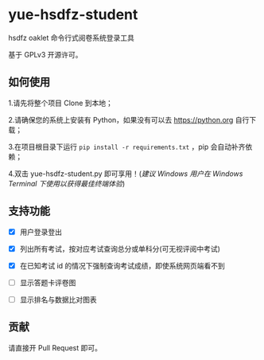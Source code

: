 # yue-hsdfz-student

hsdfz oaklet 命令行式阅卷系统登录工具

基于 GPLv3 开源许可。

## 如何使用

1.请先将整个项目 Clone 到本地；

2.请确保您的系统上安装有 Python，如果没有可以去 https://python.org 自行下载；

3.在项目根目录下运行 `pip install -r requirements.txt` ，pip 会自动补齐依赖；

4.双击 yue-hsdfz-student.py 即可享用！(*建议 Windows 用户在 Windows Terminal 下使用以获得最佳终端体验*)

## 支持功能

- [x] 用户登录登出

- [x] 列出所有考试，按对应考试查询总分或单科分(可无视评阅中考试)

- [x] 在已知考试 id 的情况下强制查询考试成绩，即使系统网页端看不到

- [ ] 显示答题卡评卷图

- [ ] 显示排名与数据比对图表

## 贡献

请直接开 Pull Request 即可。
